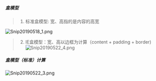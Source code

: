 ##### 盒模型
>1. 标准盒模型: 宽、高指的是内容的高宽

![Snip20190518_1.png](https://i.loli.net/2019/05/22/5ce48e7a2989c23654.png)

> 2. IE盒模型：宽、高以边框为计算（content + padding + border)
![Snip20190522_4.png](https://i.loli.net/2019/05/22/5ce556c7a23c412354.png)

##### 盒模型（标准）计算
![Snip20190522_3.png](https://i.loli.net/2019/05/22/5ce556f599d4445345.png)
